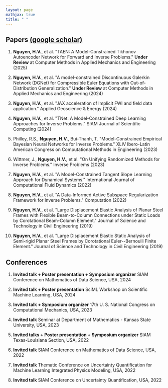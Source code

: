 ```yaml
---
layout: page
mathjax: true
title: " "
---
```


## Papers [(google scholar)](https://scholar.google.com/citations?hl=en&view_op=list_works&gmla=AJsN-F7HukJwqB7ZkclmEIAPwEJfhSnyguyHXkSEXjBExgzpAfq6hjpPMEief3-ivl89iPVcBS8Q_HvRUSIiJU3ncdJ3ltMWV-Aruuq6KTyRRP8vpzGpsYc&user=bpPvVpUAAAAJ)

1. **Nguyen, H.V.**, et al. "TAEN: A Model-Constrained Tikhonov Autoencoder Network for Forward and Inverse Problems." **Under Review** at Computer Methods in Applied Mechanics and Engineering (2025)

2. **Nguyen, H.V.**, et al. "A model-constrained Discontinuous Galerkin Network (DGNet) for Compressible Euler Equations with Out-of-Distribution Generalization." **Under Review** at Computer Methods in Applied Mechanics and Engineering (2024)

3. **Nguyen, H.V.**, et al. "JAX acceleration of Implicit FWI and field data application." Applied Geoscience & Energy (2024)

4. **Nguyen, H.V.**, et al. "TNet: A Model-Constrained Deep Learning Approaches for Inverse Problems." SIAM Journal of Scientific Computing (2024)

5. Philley, R.S., **Nguyen, H.V.**, Bui-Thanh, T. "Model-Constrained Empirical Bayesian Neural Networks for Inverse Problems." XLIV Ibero-Latin American Congress on Computational Methods in Engineering (2023)

6. Wittmer, J., **Nguyen, H.V.**, et al. "On Unifying Randomized Methods for Inverse Problems." Inverse Problems (2023)

7. **Nguyen, H.V.**, et al. "A Model-Constrained Tangent Slope Learning Approach for Dynamical Systems." International Journal of Computational Fluid Dynamics (2022)

8. **Nguyen, H.V.**, et al. "A Data-Informed Active Subspace Regularization Framework for Inverse Problems." Computation (2022)

9. **Nguyen, H.V.**, et al. "Large Displacement Elastic Analysis of Planar Steel Frames with Flexible Beam-to-Column Connections under Static Loads by Corotational Beam-Column Element." Journal of Science and Technology in Civil Engineering (2019)

10. **Nguyen, H.V.**, et al. "Large Displacement Elastic Static Analysis of Semi-rigid Planar Steel Frames by Corotational Euler--Bernoulli Finite Element." Journal of Science and Technology in Civil Engineering (2019)

## Conferences

1. **Invited talk + Poster presentation + Symposium organizer** SIAM Conference on Mathematics of Data Science, USA, 2024

2. **Invited talk + Poster presentation** SciML Workshop on Scientific Machine Learning, USA, 2024

3. **Invited talk + Symposium organizer** 17th U. S. National Congress on Computational Mechanics, USA, 2023

4. **Invited talk** Seminar at Department of Mathematics - Kansas State University, USA, 2023

5. **Invited talks + Poster presentation + Symposium organizer** SIAM Texas-Louisiana Section, USA, 2022

6. **Invited talk** SIAM Conference on Mathematics of Data Science, USA, 2022

7. **Invited talk** Thematic Conference on Uncertainty Quantification for Machine Learning Integrated Physics Modeling, USA, 2022

8. **Invited talk** SIAM Conference on Uncertainty Quantification, USA, 2022


